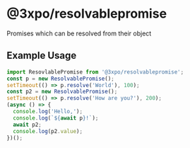 # @3xpo/resolvablepromise

Promises which can be resolved from their object

## Example Usage

```ts
import ResovlablePromise from '@3xpo/resolvablepromise';
const p = new ResolvablePromise();
setTimeout(() => p.resolve('World'), 100);
const p2 = new ResolvablePromise();
setTimeout(() => p.resolve('How are you?'), 200);
(async () => {
  console.log('Hello,');
  console.log(`${await p}!`);
  await p2;
  console.log(p2.value);
})();
```
